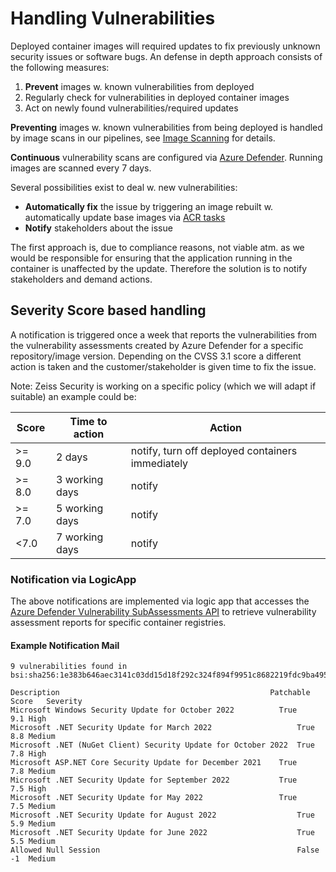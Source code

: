 # Handling Vulnerabilities

Deployed container images will required updates to fix previously unknown security issues or software bugs.
An defense in depth approach consists of the following measures:

1. **Prevent** images w. known vulnerabilities from deployed
2. Regularly check for vulnerabilities in deployed container images
3. Act on newly found vulnerabilities/required updates


**Preventing** images w. known vulnerabilities from being deployed is handled by image scans in our pipelines, see [Image Scanning](/Security-&-Reliability/Container-Security) for details.

**Continuous** vulnerability scans are configured via [Azure Defender](https://learn.microsoft.com/en-us/azure/defender-for-cloud/defender-for-containers-vulnerability-assessment-azure). Running images are scanned every 7 days.

Several possibilities exist to deal w. new vulnerabilities:

- **Automatically fix** the issue by triggering an image rebuilt w. automatically update base images via [ACR tasks](https://learn.microsoft.com/en-us/azure/container-registry/container-registry-tasks-overview)
- **Notify** stakeholders about the issue

The first approach is, due to compliance reasons, not viable atm. as we would be responsible for ensuring that the application running in the container is unaffected by the update.
Therefore the solution is to notify stakeholders and demand actions.

## Severity Score based handling

A notification is triggered once a week that reports the vulnerabilities from the vulnerability assessments created by Azure Defender for a specific repository/image version.
Depending on the CVSS 3.1 score a different action is taken and the customer/stakeholder is given time to fix the issue.

Note: Zeiss Security is working on a specific policy (which we will adapt if suitable) an example could be:

| Score  | Time to action | Action                                           |
|--------|----------------|--------------------------------------------------|
| >= 9.0 | 2 days         | notify, turn off deployed containers immediately |
| >= 8.0 | 3 working days | notify                                           |
| >= 7.0 | 5 working days | notify                                           |
| <7.0   | 7 working days | notify                                           |


### Notification via LogicApp
The above notifications are implemented via logic app that accesses the [Azure Defender Vulnerability SubAssessments API](https://learn.microsoft.com/en-us/rest/api/defenderforcloud/sub-assessments/get?tabs=HTTP) to retrieve vulnerability assessment reports for specific container registries.

#### Example Notification Mail


```
9 vulnerabilities found in bsi:sha256:1e383b646aec3141c03dd15d18f292c324f894f9951c8682219fdc9ba4952203

Description	                                              Patchable	Score	Severity
Microsoft Windows Security Update for October 2022	        True	9.1	High
Microsoft .NET Security Update for March 2022	                True	8.8	Medium
Microsoft .NET (NuGet Client) Security Update for October 2022	True	7.8	High
Microsoft ASP.NET Core Security Update for December 2021	True	7.8	Medium
Microsoft .NET Security Update for September 2022	        True	7.5	High
Microsoft .NET Security Update for May 2022	                True	7.5	Medium
Microsoft .NET Security Update for August 2022	                True	5.9	Medium
Microsoft .NET Security Update for June 2022	                True	5.5	Medium
Allowed Null Session	                                        False	-1	Medium
```